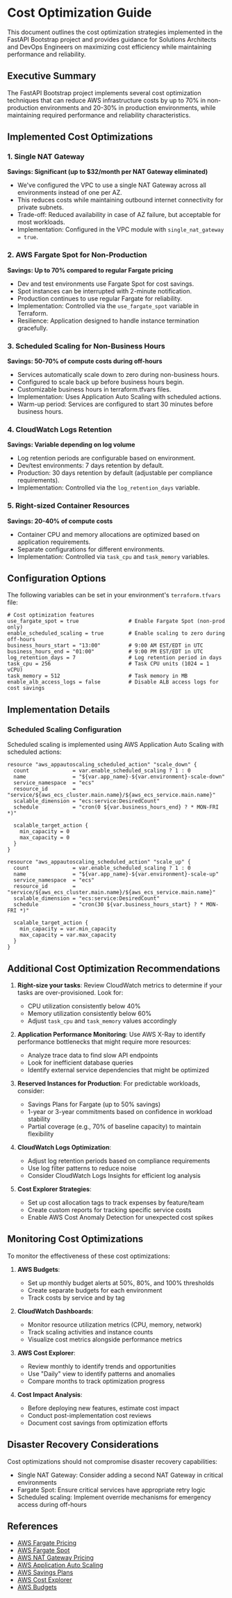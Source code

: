 # Cost Optimization Guide

This document outlines the cost optimization strategies implemented in the FastAPI Bootstrap project and provides guidance for Solutions Architects and DevOps Engineers on maximizing cost efficiency while maintaining performance and reliability.

## Executive Summary

The FastAPI Bootstrap project implements several cost optimization techniques that can reduce AWS infrastructure costs by up to 70% in non-production environments and 20-30% in production environments, while maintaining required performance and reliability characteristics.

## Implemented Cost Optimizations

### 1. Single NAT Gateway

**Savings: Significant (up to $32/month per NAT Gateway eliminated)**

- We've configured the VPC to use a single NAT Gateway across all environments instead of one per AZ.
- This reduces costs while maintaining outbound internet connectivity for private subnets.
- Trade-off: Reduced availability in case of AZ failure, but acceptable for most workloads.
- Implementation: Configured in the VPC module with `single_nat_gateway = true`.

### 2. AWS Fargate Spot for Non-Production

**Savings: Up to 70% compared to regular Fargate pricing**

- Dev and test environments use Fargate Spot for cost savings.
- Spot instances can be interrupted with 2-minute notification.
- Production continues to use regular Fargate for reliability.
- Implementation: Controlled via the `use_fargate_spot` variable in Terraform.
- Resilience: Application designed to handle instance termination gracefully.

### 3. Scheduled Scaling for Non-Business Hours

**Savings: 50-70% of compute costs during off-hours**

- Services automatically scale down to zero during non-business hours.
- Configured to scale back up before business hours begin.
- Customizable business hours in terraform.tfvars files.
- Implementation: Uses Application Auto Scaling with scheduled actions.
- Warm-up period: Services are configured to start 30 minutes before business hours.

### 4. CloudWatch Logs Retention

**Savings: Variable depending on log volume**

- Log retention periods are configurable based on environment.
- Dev/test environments: 7 days retention by default.
- Production: 30 days retention by default (adjustable per compliance requirements).
- Implementation: Controlled via the `log_retention_days` variable.

### 5. Right-sized Container Resources

**Savings: 20-40% of compute costs**

- Container CPU and memory allocations are optimized based on application requirements.
- Separate configurations for different environments.
- Implementation: Controlled via `task_cpu` and `task_memory` variables.

## Configuration Options

The following variables can be set in your environment's `terraform.tfvars` file:

```hcl
# Cost optimization features
use_fargate_spot = true                # Enable Fargate Spot (non-prod only)
enable_scheduled_scaling = true        # Enable scaling to zero during off-hours
business_hours_start = "13:00"         # 9:00 AM EST/EDT in UTC
business_hours_end = "01:00"           # 9:00 PM EST/EDT in UTC
log_retention_days = 7                 # Log retention period in days
task_cpu = 256                         # Task CPU units (1024 = 1 vCPU)
task_memory = 512                      # Task memory in MB
enable_alb_access_logs = false         # Disable ALB access logs for cost savings
```

## Implementation Details

### Scheduled Scaling Configuration

Scheduled scaling is implemented using AWS Application Auto Scaling with scheduled actions:

```hcl
resource "aws_appautoscaling_scheduled_action" "scale_down" {
  count              = var.enable_scheduled_scaling ? 1 : 0
  name               = "${var.app_name}-${var.environment}-scale-down"
  service_namespace  = "ecs"
  resource_id        = "service/${aws_ecs_cluster.main.name}/${aws_ecs_service.main.name}"
  scalable_dimension = "ecs:service:DesiredCount"
  schedule           = "cron(0 ${var.business_hours_end} ? * MON-FRI *)"

  scalable_target_action {
    min_capacity = 0
    max_capacity = 0
  }
}

resource "aws_appautoscaling_scheduled_action" "scale_up" {
  count              = var.enable_scheduled_scaling ? 1 : 0
  name               = "${var.app_name}-${var.environment}-scale-up"
  service_namespace  = "ecs"
  resource_id        = "service/${aws_ecs_cluster.main.name}/${aws_ecs_service.main.name}"
  scalable_dimension = "ecs:service:DesiredCount"
  schedule           = "cron(30 ${var.business_hours_start} ? * MON-FRI *)"

  scalable_target_action {
    min_capacity = var.min_capacity
    max_capacity = var.max_capacity
  }
}
```

## Additional Cost Optimization Recommendations

1. **Right-size your tasks**: Review CloudWatch metrics to determine if your tasks are over-provisioned. Look for:
   - CPU utilization consistently below 40%
   - Memory utilization consistently below 60%
   - Adjust `task_cpu` and `task_memory` values accordingly

2. **Application Performance Monitoring**: Use AWS X-Ray to identify performance bottlenecks that might require more resources:
   - Analyze trace data to find slow API endpoints
   - Look for inefficient database queries
   - Identify external service dependencies that might be optimized

3. **Reserved Instances for Production**: For predictable workloads, consider:
   - Savings Plans for Fargate (up to 50% savings)
   - 1-year or 3-year commitments based on confidence in workload stability
   - Partial coverage (e.g., 70% of baseline capacity) to maintain flexibility

4. **CloudWatch Logs Optimization**:
   - Adjust log retention periods based on compliance requirements
   - Use log filter patterns to reduce noise
   - Consider CloudWatch Logs Insights for efficient log analysis

5. **Cost Explorer Strategies**:
   - Set up cost allocation tags to track expenses by feature/team
   - Create custom reports for tracking specific service costs
   - Enable AWS Cost Anomaly Detection for unexpected cost spikes

## Monitoring Cost Optimizations

To monitor the effectiveness of these cost optimizations:

1. **AWS Budgets**:
   - Set up monthly budget alerts at 50%, 80%, and 100% thresholds
   - Create separate budgets for each environment
   - Track costs by service and by tag

2. **CloudWatch Dashboards**:
   - Monitor resource utilization metrics (CPU, memory, network)
   - Track scaling activities and instance counts
   - Visualize cost metrics alongside performance metrics

3. **AWS Cost Explorer**:
   - Review monthly to identify trends and opportunities
   - Use "Daily" view to identify patterns and anomalies
   - Compare months to track optimization progress

4. **Cost Impact Analysis**:
   - Before deploying new features, estimate cost impact
   - Conduct post-implementation cost reviews
   - Document cost savings from optimization efforts

## Disaster Recovery Considerations

Cost optimizations should not compromise disaster recovery capabilities:

- Single NAT Gateway: Consider adding a second NAT Gateway in critical environments
- Fargate Spot: Ensure critical services have appropriate retry logic
- Scheduled scaling: Implement override mechanisms for emergency access during off-hours

## References

- [AWS Fargate Pricing](https://aws.amazon.com/fargate/pricing/)
- [AWS Fargate Spot](https://aws.amazon.com/blogs/aws/aws-fargate-spot-now-generally-available/)
- [AWS NAT Gateway Pricing](https://aws.amazon.com/vpc/pricing/)
- [AWS Application Auto Scaling](https://docs.aws.amazon.com/autoscaling/application/userguide/what-is-application-auto-scaling.html)
- [AWS Savings Plans](https://aws.amazon.com/savingsplans/)
- [AWS Cost Explorer](https://aws.amazon.com/aws-cost-management/aws-cost-explorer/)
- [AWS Budgets](https://aws.amazon.com/aws-cost-management/aws-budgets/)